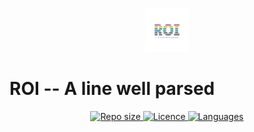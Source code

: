<p align="center">
  <img src="assets/roi-spectrum.png" height="70" alt="µUni">
</p>

# ROI -- A line well parsed

<p align="center">
  <a href="#">
	<img src="https://img.shields.io/github/size/uni-lang/roi?style=for-the-badge" style="max-width:100%;" alt="Repo size">
  </a>
  <a href="/LICENCE">
    <img src="https://img.shields.io/github/license/uni-lang/roi?style=for-the-badge" style="max-width:100%;" alt="Licence">
  </a>
  <a href="#">
    <img src="https://img.shields.io/github/languages/top/uni-lang/roi?style=for-the-badge" style="max-width:100%;" alt="Languages">
  </a>
</p>

 
